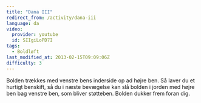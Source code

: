 ```yaml
---
title: "Dana III"
redirect_from: /activity/dana-iii
language: da
video:
  provider: youtube
  id: SIIgiLoPD7I
tags:
  - Boldløft
last_modified_at: 2013-02-15T09:09:06Z
difficulty: 3
---
```


Bolden trækkes med venstre bens inderside op ad højre ben. Så
laver du et hurtigt benskift, så du i næste bevægelse kan slå bolden i jorden
med højre ben bag venstre ben, som bliver støtteben. Bolden dukker frem
foran dig.
